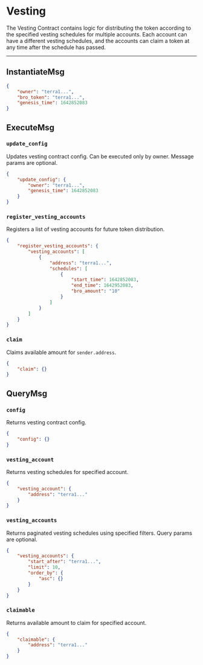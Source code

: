# Vesting

The Vesting Contract contains logic for distributing the token according to the specified vesting schedules for multiple accounts.
Each account can have a different vesting schedules, and the accounts can claim a token at any time after the schedule has passed.

---

## InstantiateMsg

```json
{
    "owner": "terra1...",
    "bro_token": "terra1...",
    "genesis_time": 1642852083
}
```

## ExecuteMsg

### `update_config`

Updates vesting contract config. Can be executed only by owner.
Message params are optional.

```json
{
    "update_config": {
        "owner": "terra1...",
        "genesis_time": 1642852083
    }
}
```

### `register_vesting_accounts`

Registers a list of vesting accounts for future token distribution.

```json
{
    "register_vesting_accounts": {
        "vesting_accounts": [
            {
                "address": "terra1...",
                "schedules": [
                    {
                        "start_time": 1642852083,
                        "end_time": 1642952083,
                        "bro_amount": "10"
                    }
                ]
            }
        ]
    }
}
```

### `claim`

Claims available amount for `sender.address`.

```json
{
    "claim": {}
}
```

## QueryMsg

### `config`

Returns vesting contract config.

```json
{
    "config": {}
}
```

### `vesting_account`

Returns vesting schedules for specified account.

```json
{
    "vesting_account": {
        "address": "terra1..."
    }
}
```

### `vesting_accounts`

Returns paginated vesting schedules using specified filters. 
Query params are optional.

```json
{
    "vesting_accounts": {
        "start_after": "terra1...",
        "limit": 10,
        "order_by": {
            "asc": {}
        }
    }
}
```

### `claimable`

Returns available amount to claim for specified account.

```json
{
    "claimable": {
        "address": "terra1..."
    }
}
```
